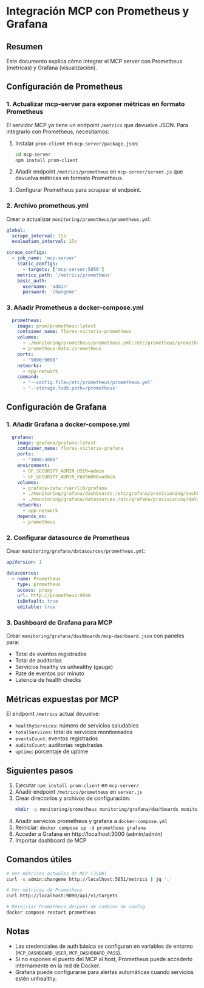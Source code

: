 # Integración MCP con Prometheus y Grafana

## Resumen

Este documento explica cómo integrar el MCP server con Prometheus (métricas) y Grafana (visualización).

## Configuración de Prometheus

### 1. Actualizar mcp-server para exponer métricas en formato Prometheus

El servidor MCP ya tiene un endpoint `/metrics` que devuelve JSON. Para integrarlo con Prometheus, necesitamos:

1. Instalar `prom-client` en `mcp-server/package.json`:
   ```bash
   cd mcp-server
   npm install prom-client
   ```

2. Añadir endpoint `/metrics/prometheus` en `mcp-server/server.js` que devuelva métricas en formato Prometheus.

3. Configurar Prometheus para scrapear el endpoint.

### 2. Archivo prometheus.yml

Crear o actualizar `monitoring/prometheus/prometheus.yml`:

```yaml
global:
  scrape_interval: 15s
  evaluation_interval: 15s

scrape_configs:
  - job_name: 'mcp-server'
    static_configs:
      - targets: ['mcp-server:5050']
    metrics_path: '/metrics/prometheus'
    basic_auth:
      username: 'admin'
      password: 'changeme'
```

### 3. Añadir Prometheus a docker-compose.yml

```yaml
  prometheus:
    image: prom/prometheus:latest
    container_name: flores-victoria-prometheus
    volumes:
      - ./monitoring/prometheus/prometheus.yml:/etc/prometheus/prometheus.yml
      - prometheus-data:/prometheus
    ports:
      - "9090:9090"
    networks:
      - app-network
    command:
      - '--config.file=/etc/prometheus/prometheus.yml'
      - '--storage.tsdb.path=/prometheus'
```

## Configuración de Grafana

### 1. Añadir Grafana a docker-compose.yml

```yaml
  grafana:
    image: grafana/grafana:latest
    container_name: flores-victoria-grafana
    ports:
      - "3000:3000"
    environment:
      - GF_SECURITY_ADMIN_USER=admin
      - GF_SECURITY_ADMIN_PASSWORD=admin
    volumes:
      - grafana-data:/var/lib/grafana
      - ./monitoring/grafana/dashboards:/etc/grafana/provisioning/dashboards
      - ./monitoring/grafana/datasources:/etc/grafana/provisioning/datasources
    networks:
      - app-network
    depends_on:
      - prometheus
```

### 2. Configurar datasource de Prometheus

Crear `monitoring/grafana/datasources/prometheus.yml`:

```yaml
apiVersion: 1

datasources:
  - name: Prometheus
    type: prometheus
    access: proxy
    url: http://prometheus:9090
    isDefault: true
    editable: true
```

### 3. Dashboard de Grafana para MCP

Crear `monitoring/grafana/dashboards/mcp-dashboard.json` con paneles para:

- Total de eventos registrados
- Total de auditorías
- Servicios healthy vs unhealthy (gauge)
- Rate de eventos por minuto
- Latencia de health checks

## Métricas expuestas por MCP

El endpoint `/metrics` actual devuelve:

- `healthyServices`: número de servicios saludables
- `totalServices`: total de servicios monitoreados
- `eventsCount`: eventos registrados
- `auditsCount`: auditorías registradas
- `uptime`: porcentaje de uptime

## Siguientes pasos

1. Ejecutar `npm install prom-client` en `mcp-server/`
2. Añadir endpoint `/metrics/prometheus` en `server.js`
3. Crear directorios y archivos de configuración:
   ```bash
   mkdir -p monitoring/prometheus monitoring/grafana/dashboards monitoring/grafana/datasources
   ```
4. Añadir servicios prometheus y grafana a `docker-compose.yml`
5. Reiniciar: `docker compose up -d prometheus grafana`
6. Acceder a Grafana en http://localhost:3000 (admin/admin)
7. Importar dashboard de MCP

## Comandos útiles

```bash
# Ver métricas actuales de MCP (JSON)
curl -u admin:changeme http://localhost:5051/metrics | jq '.'

# Ver métricas de Prometheus
curl http://localhost:9090/api/v1/targets

# Reiniciar Prometheus después de cambios de config
docker compose restart prometheus
```

## Notas

- Las credenciales de auth básica se configuran en variables de entorno (`MCP_DASHBOARD_USER`, `MCP_DASHBOARD_PASS`).
- Si no expones el puerto del MCP al host, Prometheus puede accederlo internamente en la red de Docker.
- Grafana puede configurarse para alertas automáticas cuando servicios estén unhealthy.
